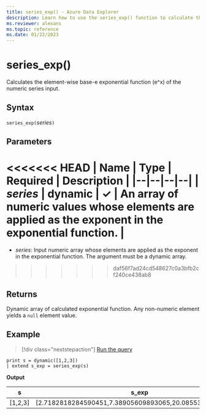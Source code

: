 ```yaml
---
title: series_exp() - Azure Data Explorer
description: Learn how to use the series_exp() function to calculate the element-wise base-e exponential function (e^x) of the numeric series input.
ms.reviewer: alexans
ms.topic: reference
ms.date: 01/22/2023
---
```

# series_exp()

Calculates the element-wise base-e exponential function (e^x) of the numeric series input.

## Syntax

`series_exp(`*series*`)`

## Parameters

<<<<<<< HEAD
| Name | Type | Required | Description |
|--|--|--|--|
| *series* | dynamic | &check; | An array of numeric values whose elements are applied as the exponent in the exponential function. |
=======
* *series*: Input numeric array whose elements are applied as the exponent in the exponential function. The argument must be a dynamic array.
>>>>>>> daf56f7ad24cd548627c0a3bfb2cf240ce438ab8

## Returns

Dynamic array of calculated exponential function. Any non-numeric element yields a `null` element value.

## Example

> [!div class="nextstepaction"]
> <a href="https://dataexplorer.azure.com/clusters/help/databases/Samples?query=H4sIAAAAAAAAAysoyswrUShWsFVIqcxLzM1M1og21DHSMY7V5KpRSK0oSc1LUSiOT60oAKooTi3KTAVzNIo1ASk3NNg5AAAA" target="_blank">Run the query</a>

```kusto
print s = dynamic([1,2,3])
| extend s_exp = series_exp(s)
```

**Output**

|s|s_exp|
|---|---|
|[1,2,3]|[2.7182818284590451,7.38905609893065,20.085536923187668]|
